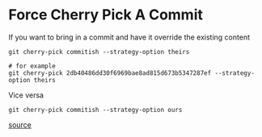 # Force Cherry Pick A Commit
If you want to bring in a commit and have it override the existing content
```
git cherry-pick commitish --strategy-option theirs

# for example
git cherry-pick 2db40486dd30f6969bae8ad815d673b5347287ef --strategy-option theirs
```

Vice versa
```
git cherry-pick commitish --strategy-option ours
```

[source](http://stackoverflow.com/questions/21051850/force-git-to-accept-cherry-picks-changes)

